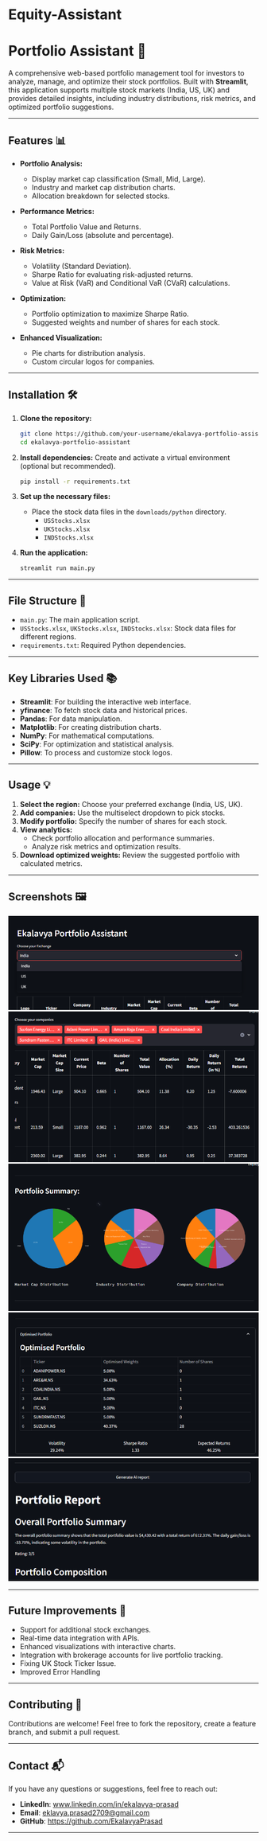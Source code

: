 # Equity-Assistant

# Portfolio Assistant 💬

A comprehensive web-based portfolio management tool for investors to analyze, manage, and optimize their stock portfolios. Built with **Streamlit**, this application supports multiple stock markets (India, US, UK) and provides detailed insights, including industry distributions, risk metrics, and optimized portfolio suggestions.

---

## Features 📊

- **Portfolio Analysis:**
  - Display market cap classification (Small, Mid, Large).
  - Industry and market cap distribution charts.
  - Allocation breakdown for selected stocks.
  
- **Performance Metrics:**
  - Total Portfolio Value and Returns.
  - Daily Gain/Loss (absolute and percentage).
  
- **Risk Metrics:**
  - Volatility (Standard Deviation).
  - Sharpe Ratio for evaluating risk-adjusted returns.
  - Value at Risk (VaR) and Conditional VaR (CVaR) calculations.

- **Optimization:**
  - Portfolio optimization to maximize Sharpe Ratio.
  - Suggested weights and number of shares for each stock.

- **Enhanced Visualization:**
  - Pie charts for distribution analysis.
  - Custom circular logos for companies.

---

## Installation 🛠️

1. **Clone the repository:**
   ```bash
   git clone https://github.com/your-username/ekalavya-portfolio-assistant.git
   cd ekalavya-portfolio-assistant
   ```

2. **Install dependencies:**
   Create and activate a virtual environment (optional but recommended).
   ```bash
   pip install -r requirements.txt
   ```

3. **Set up the necessary files:**
   - Place the stock data files in the `downloads/python` directory.
     - `USStocks.xlsx`
     - `UKStocks.xlsx`
     - `INDStocks.xlsx`

4. **Run the application:**
   ```bash
   streamlit run main.py
   ```

---

## File Structure 📁

- `main.py`: The main application script.
- `USStocks.xlsx`, `UKStocks.xlsx`, `INDStocks.xlsx`: Stock data files for different regions.
- `requirements.txt`: Required Python dependencies.

---

## Key Libraries Used 📚

- **Streamlit**: For building the interactive web interface.
- **yfinance**: To fetch stock data and historical prices.
- **Pandas**: For data manipulation.
- **Matplotlib**: For creating distribution charts.
- **NumPy**: For mathematical computations.
- **SciPy**: For optimization and statistical analysis.
- **Pillow**: To process and customize stock logos.

---

## Usage 💡

1. **Select the region:** Choose your preferred exchange (India, US, UK).
2. **Add companies:** Use the multiselect dropdown to pick stocks.
3. **Modify portfolio:** Specify the number of shares for each stock.
4. **View analytics:**
   - Check portfolio allocation and performance summaries.
   - Analyze risk metrics and optimization results.
5. **Download optimized weights:** Review the suggested portfolio with calculated metrics.

---

## Screenshots 🖼️

![Portfolio Overview](https://github.com/EkalavyaPrasad/Equity-Assistant/blob/d9485abfc2221ccfee67c5098ac9917417d6604d/EPA%20SS1.png)
![Portfolio_df](https://github.com/EkalavyaPrasad/Equity-Assistant/blob/d9485abfc2221ccfee67c5098ac9917417d6604d/EPA%20SS2.png)
![Portfolio Summary](https://github.com/EkalavyaPrasad/Equity-Assistant/blob/d9485abfc2221ccfee67c5098ac9917417d6604d/EPA%20SS3.png)
![Portfolio Optimisation](https://github.com/EkalavyaPrasad/Equity-Assistant/blob/d9485abfc2221ccfee67c5098ac9917417d6604d/EPA%20SS4.png)
![AI Report Generation](https://github.com/EkalavyaPrasad/Equity-Assistant/blob/d9485abfc2221ccfee67c5098ac9917417d6604d/EPA%20SS5.png)


---

## Future Improvements 🚀

- Support for additional stock exchanges.
- Real-time data integration with APIs.
- Enhanced visualizations with interactive charts.
- Integration with brokerage accounts for live portfolio tracking.
- Fixing UK Stock Ticker Issue.
- Improved Error Handling

---

## Contributing 🤝

Contributions are welcome! Feel free to fork the repository, create a feature branch, and submit a pull request.

---

## Contact 📬

If you have any questions or suggestions, feel free to reach out:
- **LinkedIn**: www.linkedin.com/in/ekalavya-prasad
- **Email**: eklavya.prasad2709@gmail.com
- **GitHub**: https://github.com/EkalavyaPrasad

---



